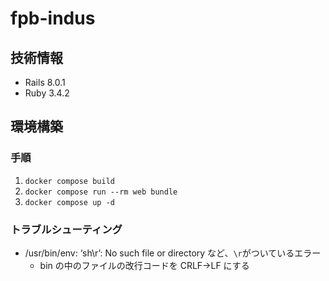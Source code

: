# fpb-indus

## 技術情報

- Rails 8.0.1
- Ruby 3.4.2

## 環境構築

### 手順

1. `docker compose build`
1. `docker compose run --rm web bundle`
1. `docker compose up -d`

### トラブルシューティング

- /usr/bin/env: ‘sh\r’: No such file or directory など、`\r`がついているエラー
  - bin の中のファイルの改行コードを CRLF→LF にする
